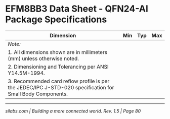 # EFM8BB3 Data Sheet - QFN24-AI Package Specifications

| Dimension | Min | Typ | Max |
|-----------|-----|-----|-----|
| *Note:* |
| 1. All dimensions shown are in millimeters (mm) unless otherwise noted. |
| 2. Dimensioning and Tolerancing per ANSI Y14.5M-1994. |
| 3. Recommended card reflow profile is per the JEDEC/IPC J-STD-020 specification for Small Body Components. |

---
*silabs.com | Building a more connected world. Rev. 1.5 | Page 80*